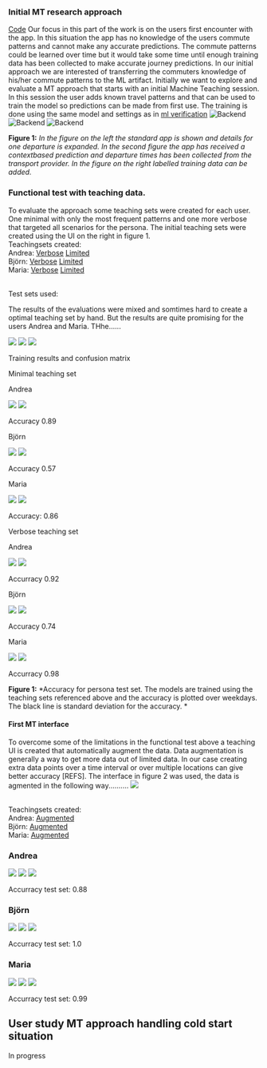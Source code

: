 ### Initial MT research approach
[Code](mt.ipynb)
Our focus in this part of the work is on the users first encounter with the app. In this situation the app has no knowledge of the users commute patterns and cannot make any accurate predictions. The commute patterns could be learned over time but it would take some time until enough training data has been collected to make accurate journey predictions. In our initial approach we are interested of transferring the commuters knowledge of his/her commute patterns to the ML artifact. Initially we want to explore and evaluate a MT approach that starts with an initial Machine Teaching session. In this session the user adds known travel patterns and that can be used to train the model so predictions can be made from first use.
The training is done using the same model and settings as in [ml verification](../ml/ml.md)
![Backend](../images/small_detail_search.png)
![Backend](../images/small_prediction.png)
![Backend](../images/training.png)

**Figure 1:** *In the figure on the left the standard app is shown and details for one departure is expanded. In the second figure the app has received a contextbased prediction and departure times has been collected from the transport provider. In the figure on the right labelled training data can be added.*

### Functional test with teaching data.
To evaluate the approach some teaching sets were created for each user. One minimal with only the most frequent patterns and one more verbose that targeted all scenarios for the persona. The initial teaching sets were created using the UI on the right in figure 1.
<br>Teachingsets created:<br>
Andrea:
[Verbose](../data/ehaBtfOPDNZjzy1MEvjQmGo4Zv12_teaching_set.csv)
[Limited](../data/ehaBtfOPDNZjzy1MEvjQmGo4Zv12_teaching_set_minimal.csv)
<br>Björn:
[Verbose](../data/hCWCulj7M1aMVyd0Fm0Eqrv8q1Q2_teaching_set.csv)
[Limited](../data/hCWCulj7M1aMVyd0Fm0Eqrv8q1Q2_teaching_set_minimal.csv)
<br>Maria:
[Verbose](../data/tnK534JMwwfhvUEycn69HPbhqkt2_teaching_set.csv)
[Limited](../data/tnK534JMwwfhvUEycn69HPbhqkt2_teaching_set_minimal.csv)

<br>Test sets used:<br>

The results of the evaluations were mixed and somtimes hard to create a optimal teaching set by hand. But the results are quite promising for the users Andrea and Maria. THhe......

![](../images/teach1_bjorn.png)
![](../images/teach1_andrea.png)
![](../images/teach1_maria.png)

Training results and confusion matrix

Minimal teaching set

Andrea

![](../images/andrea_train1.png)
![](../images/andrea_cf1.png)

Accuracy 0.89

Björn

![](../images/bjorn_train1.png)
![](../images/bjorn_cf1.png)

Accuracy 0.57


Maria

![](../images/maria_train1.png)
![](../images/maria_cf1.png)

Accuracy: 0.86

Verbose teaching set

Andrea

![](../images/andrea_train2.png)
![](../images/andrea_cf2.png)

Accurracy 0.92

Björn

![](../images/bjorn_train2.png)
![](../images/bjorn_cf2.png)

Accuracy 0.74

Maria

![](../images/maria_train2.png)
![](../images/maria_cf2.png)

Accurracy 0.98

**Figure 1:** *Accuracy for persona test set. The models are trained using the teaching sets referenced above and the accuracy is plotted over weekdays. The black line is standard deviation for the accuracy. *

#### First MT interface
To overcome some of the limitations in the functional test above a teaching UI is created that automatically augment the data. Data augmentation is generally a way to get more data out of limited data. In our case creating extra data points over a time interval or over multiple locations can give better accuracy [REFS].
The interface in figure 2 was used, the data is agmented in the following way..........
![](../images/MT1.png)

<br>Teachingsets created:<br>
Andrea:
[Augmented](../data/ehaBtfOPDNZjzy1MEvjQmGo4Zv12_teaching_set_aug.csv)
<br>Björn:
[Augmented](../data/hCWCulj7M1aMVyd0Fm0Eqrv8q1Q2_teaching_set_aug.csv)
<br>Maria:
[Augmented](../data/tnK534JMwwfhvUEycn69HPbhqkt2_teaching_set_aug.csv)

### Andrea

![](../images/andrea_train3.png)
![](../images/andrea_teach3.png)
![](../images/andrea_cf3.png)

Accurracy test set: 0.88

### Björn

![](../images/bjorn_train3.png)
![](../images/bjorn_teach3.png)
![](../images/bjorn_cf3.png)

Accurracy test set: 1.0

### Maria

![](../images/maria_train3.png)
![](../images/maria_teach3.png)
![](../images/maria_cf3.png)

Accurracy test set: 0.99

## User study MT approach handling cold start situation
In progress

